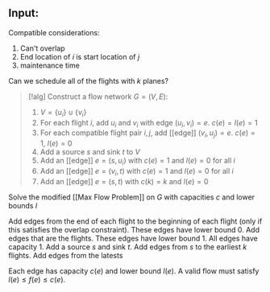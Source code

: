 Input:
- 

Compatible considerations:
1. Can't overlap
2. End location of $i$ is start location of $j$
3. maintenance time

Can we schedule all of the flights with $k$ planes?

>[!alg]
Construct a flow network $G=(V,E)$:
>1. $V=\{u_{i}\}\cup\{v_{i}\}$
>2. For each flight $i$, add $u_{i}$ and $v_{i}$ with edge $(u_{i},v_{i})=e$. $c(e)=l(e)=1$
>3. For each compatible flight pair $i,j$, add [[edge]] $(v_{i},u_{j})=e$. $c(e)=1$, $l(e)=0$
>4. Add a source $s$ and sink $t$ to $V$
>5. Add an [[edge]] $e=(s,u_{i})$ with $c(e)=1$ and $l(e)=0$ for all $i$
>6. Add an [[edge]] $e=(v_{i},t)$ with $c(e)=1$ and $l(e)=0$ for all $i$
>7. Add an [[edge]] $e=(s,t)$ with $c(k)=k$ and $l(e)=0$
>
Solve the modified [[Max Flow Problem]] on $G$ with capacities $c$ and lower bounds $l$

Add edges from the end of each flight to the beginning of each flight (only if this satisfies the overlap constraint). These edges have lower bound $0$. Add edges that are the flights. These edges have lower bound $1$. All edges have capacity $1$. Add a source $s$ and sink $t$. Add edges from $s$ to the earliest $k$ flights. Add edges from the latests

Each edge has capacity $c(e)$ and lower bound $l(e)$. A valid flow must satisfy $l(e)≤f(e)≤c(e)$. 